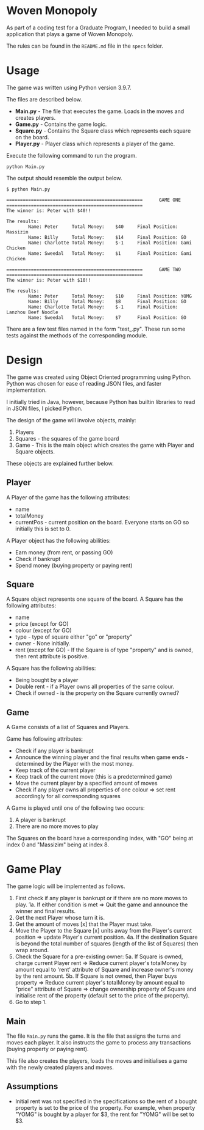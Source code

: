 # Woven Monopoly
As part of a coding test for a Graduate Program, I needed to build a small application that plays a game of Woven Monopoly.

The rules can be found in the `README.md` file in the `specs` folder.

# Usage
The game was written using Python version 3.9.7.

The files are described below.

  * **Main.py** - The file that executes the game. Loads in the moves and creates players.
  * **Game.py** - Contains the game logic.
  * **Square.py** - Contains the Square class which represents each square on the board.
  * **Player.py** - Player class which represents a player of the game.

Execute the following command to run the program.

`
python Main.py
`

The output should resemble the output below.

```
$ python Main.py 

==================================================      GAME ONE        ==================================================
The winner is: Peter with $40!!

The results:
        Name: Peter     Total Money:    $40     Final Position: Massizim
        Name: Billy     Total Money:    $14     Final Position: GO
        Name: Charlotte Total Money:    $-1     Final Position: Gami Chicken
        Name: Sweedal   Total Money:    $1      Final Position: Gami Chicken

==================================================      GAME TWO        ==================================================
The winner is: Peter with $10!!

The results:
        Name: Peter     Total Money:    $10     Final Position: YOMG
        Name: Billy     Total Money:    $8      Final Position: GO
        Name: Charlotte Total Money:    $-1     Final Position: Lanzhou Beef Noodle
        Name: Sweedal   Total Money:    $7      Final Position: GO
```

There are a few test files named in the form "test_<Module>.py". These run some tests against the methods of the corresponding module.

# Design
The game was created using Object Oriented programming using Python. Python was chosen for ease of reading JSON files, and faster implementation.

I initially tried in Java, however, because Python has builtin libraries to read in JSON files, I picked Python.

The design of the game will involve objects, mainly:

  1. Players
  2. Squares - the squares of the game board
  3. Game - This is the main object which creates the game with Player and Square objects.

These objects are explained further below.

## Player
A Player of the game has the following attributes:

  * name
  * totalMoney
  * currentPos - current position on the board. Everyone starts on GO so initially this is set to 0.

A Player object has the following abilities:

  * Earn money (from rent, or passing GO)
  * Check if bankrupt
  * Spend money (buying property or paying rent)

## Square
A Square object represents one square of the board. A Square has the following attributes:

  * name
  * price (except for GO)
  * colour (except for GO)
  * type - type of square either "go" or "property"
  * owner - None initially.
  * rent (except for GO) - If the Square is of type "property" and is owned, then rent attribute is positive.

A Square has the following abilities:

  * Being bought by a player
  * Double rent - if a Player owns all properties of the same colour.
  * Check if owned - is the property on the Square currently owned?

## Game
A Game consists of a list of Squares and Players.

Game has following attributes:

  * Check if any player is bankrupt
  * Announce the winning player and the final results when game ends - determined by the Player with the most money.
  * Keep track of the current player
  * Keep track of the current move (this is a predetermined game)
  * Move the current player by a specified amount of moves
  * Check if any player owns all properties of one colour => set rent accordingly for all corresponding squares

A Game is played until one of the following two occurs:

  1. A player is bankrupt
  2. There are no more moves to play

The Squares on the board have a corresponding index, with "GO" being at index 0 and "Massizim" being at index 8.

# Game Play
The game logic will be implemented as follows.

  1. First check if any player is bankrupt or if there are no more moves to play.
  1a. If either condition is met => Quit the game and announce the winner and final results.
  2. Get the next Player whose turn it is.
  3. Get the amount of moves [x] that the Player must take.
  4. Move the Player to the Square [x] units away from the Player's current position => update Player's current position.
  4a. If the destination Square is beyond the total number of squares (length of the list of Squares) then wrap around.
  5. Check the Square for a pre-existing owner:
  5a. If Square is owned, charge current Player rent => Reduce current player's totalMoney by amount equal to 'rent' attribute of Square and increase owner's money by the rent amount.
  5b. If Square is not owned, then Player buys property => Reduce current player's totalMoney by amount equal to "price" attribute of Square => change ownership property of Square and initialise rent of the property (default set to the price of the property).
  6. Go to step 1.

## Main
The file `Main.py` runs the game. It is the file that assigns the turns and moves each player. It also instructs the game to process any transactions (buying property or paying rent).

This file also creates the players, loads the moves and initialises a game with the newly created players and moves.

## Assumptions
  * Initial rent was not specified in the specifications so the rent of a bought property is set to the price of the property. For example, when property "YOMG" is bought by a player for $3, the rent for "YOMG" will be set to $3.
